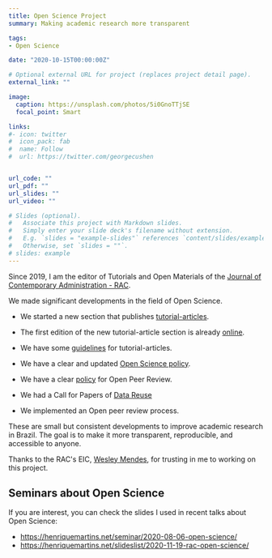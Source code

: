 ```yaml
---
title: Open Science Project
summary: Making academic research more transparent

tags:
- Open Science

date: "2020-10-15T00:00:00Z"

# Optional external URL for project (replaces project detail page).
external_link: ""

image:
  caption: https://unsplash.com/photos/5i0GnoTTjSE
  focal_point: Smart

links:
#- icon: twitter
#  icon_pack: fab
#  name: Follow
#  url: https://twitter.com/georgecushen


url_code: ""
url_pdf: ""
url_slides: ""
url_video: ""

# Slides (optional).
#   Associate this project with Markdown slides.
#   Simply enter your slide deck's filename without extension.
#   E.g. `slides = "example-slides"` references `content/slides/example-slides.md`.
#   Otherwise, set `slides = ""`.
# slides: example
---
```


Since 2019, I am the editor of Tutorials and Open Materials of the [Journal of Contemporary Administration - RAC](https://rac.anpad.org.br/index.php/rac).

We made significant developments in the field of Open Science.

- We started a new section that publishes [tutorial-articles](https://rac.anpad.org.br/index.php/rac/article/view/1391).

- The first edition of the new tutorial-article section is already [online](https://rac.anpad.org.br/index.php/rac/issue/view/147).

- We have some [guidelines](https://rac.anpad.org.br/index.php/rac/article/view/1424) for tutorial-articles.

- We have a clear and updated [Open Science policy](https://rac.anpad.org.br/index.php/rac/openscience).

- We have a clear [policy](https://rac.anpad.org.br/index.php/rac/processo_avaliacao) for Open Peer Review.

- We had a Call for Papers of [Data Reuse](https://zenodo.org/record/3858031#.Xs5VoGhKjDd) 

- We implemented an Open peer review process.

These are small but consistent developments to improve academic research in Brazil. The goal is to make it more transparent, reproducible, and accessible to anyone. 

Thanks to the RAC's EIC, [Wesley Mendes](http://buscatextual.cnpq.br/buscatextual/visualizacv.do?id=K4777646J1), for trusting in me to working on this project.


## Seminars about Open Science

If you are interest, you can check the slides I used in recent talks about Open Science:

- https://henriquemartins.net/seminar/2020-08-06-open-science/
- https://henriquemartins.net/slideslist/2020-11-19-rac-open-science/

